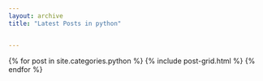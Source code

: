 ```yaml
---
layout: archive
title: "Latest Posts in python"


---
```


<div class="tiles">
{% for post in site.categories.python %}
	{% include post-grid.html %}
{% endfor %}
</div><!-- /.tiles -->
